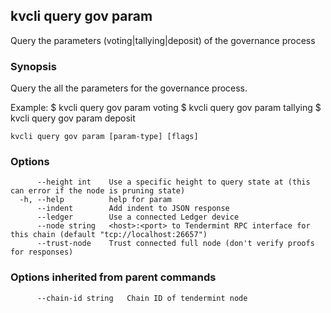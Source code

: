 <!--
title: param
-->
## kvcli query gov param

Query the parameters (voting|tallying|deposit) of the governance process

### Synopsis

Query the all the parameters for the governance process.

Example:
$ kvcli query gov param voting
$ kvcli query gov param tallying
$ kvcli query gov param deposit

```
kvcli query gov param [param-type] [flags]
```

### Options

```
      --height int    Use a specific height to query state at (this can error if the node is pruning state)
  -h, --help          help for param
      --indent        Add indent to JSON response
      --ledger        Use a connected Ledger device
      --node string   <host>:<port> to Tendermint RPC interface for this chain (default "tcp://localhost:26657")
      --trust-node    Trust connected full node (don't verify proofs for responses)
```

### Options inherited from parent commands

```
      --chain-id string   Chain ID of tendermint node
```

